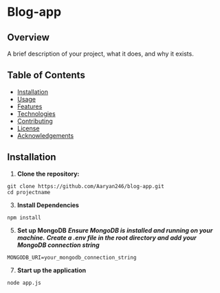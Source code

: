 # Blog-app

## Overview

A brief description of your project, what it does, and why it exists.

## Table of Contents

- [Installation](#installation)
- [Usage](#usage)
- [Features](#features)
- [Technologies](#technologies)
- [Contributing](#contributing)
- [License](#license)
- [Acknowledgements](#acknowledgements)

## Installation

1. **Clone the repository:**
```
git clone https://github.com/Aaryan246/blog-app.git
cd projectname
```

3. **Install Dependencies**
```
npm install
```
5. **Set up MongoDB**
***Ensure MongoDB is installed and running on your machine.***
***Create a .env file in the root directory and add your MongoDB connection string***
```
MONGODB_URI=your_mongodb_connection_string
```

7. **Start up the application**
```
node app.js
```

